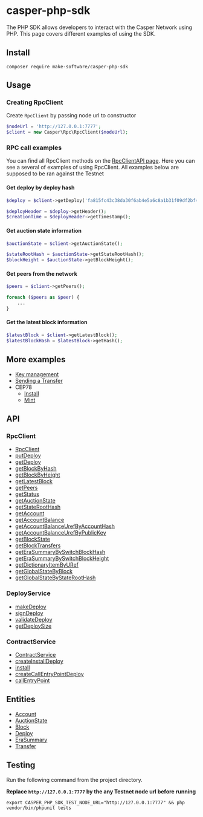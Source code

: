 # casper-php-sdk
The PHP SDK allows developers to interact with the Casper Network using PHP. This page covers different examples of using the SDK.

## Install
```
composer require make-software/casper-php-sdk
```

## Usage
### Creating RpcClient
Create `RpcClient` by passing node url to constructor
```php
$nodeUrl = 'http://127.0.0.1:7777';
$client = new Casper\Rpc\RpcClient($nodeUrl);
```

### RPC call examples
You can find all RpcClient methods on the [RpcClientAPI page](docs/API/RpcClientAPI.md). Here you can see a several of examples of using RpcClient. All examples below are supposed to be ran against the Testnet

#### Get deploy by deploy hash
```php
$deploy = $client->getDeploy('fa815fc43c38da30f6ab4e5a6c8a1b31f09df2bf4b344019ffef60c1270d4e49');

$deployHeader = $deploy->getHeader();
$creationTime = $deployHeader->getTimestamp();
```

#### Get auction state information
```php
$auctionState = $client->getAuctionState();

$stateRootHash = $auctionState->getStateRootHash();
$blockHeight = $auctionState->getBlockHeight();
```

#### Get peers from the network
```php
$peers = $client->getPeers();

foreach ($peers as $peer) {
    ...
}
```

#### Get the latest block information
```php
$latestBlock = $client->getLatestBlock();
$latestBlockHash = $latestBlock->getHash();
```

## More examples
- [Key management](docs/Example/KeyManagement.md)
- [Sending a Transfer](docs/Example/SendingTransfer.md)
- CEP78
    - [Install](docs/Example/CEP78/Install.md)
    - [Mint](docs/Example/CEP78/Mint.md)

## API
### RpcClient
- [RpcClient](docs/API/RpcClientAPI.md#Constructor)
- [putDeploy](docs/API/RpcClientAPI.md#Put-deploy)
- [getDeploy](docs/API/RpcClientAPI.md#Get-deploy)
- [getBlockByHash](docs/API/RpcClientAPI.md#Get-block-by-hash)
- [getBlockByHeight](docs/API/RpcClientAPI.md#Get-block-by-height)
- [getLatestBlock](docs/API/RpcClientAPI.md#Get-the-latest-block)
- [getPeers](docs/API/RpcClientAPI.md#Get-peers)
- [getStatus](docs/API/RpcClientAPI.md#Get-status)
- [getAuctionState](docs/API/RpcClientAPI.md#Get-auction-state)
- [getStateRootHash](docs/API/RpcClientAPI.md#Get-state-root-hash)
- [getAccount](docs/API/RpcClientAPI.md#Get-account)
- [getAccountBalance](docs/API/RpcClientAPI.md#Get-account-balance)
- [getAccountBalanceUrefByAccountHash](docs/API/RpcClientAPI.md#Get-account-balance-URef-by-account-hash)
- [getAccountBalanceUrefByPublicKey](docs/API/RpcClientAPI.md#Get-account-balance-URef-by-public-key)
- [getBlockState](docs/API/RpcClientAPI.md#Get-block-state)
- [getBlockTransfers](docs/API/RpcClientAPI.md#Get-block-transfers)
- [getEraSummaryBySwitchBlockHash](docs/API/RpcClientAPI.md#Get-era-summary-by-switch-block-hash)
- [getEraSummaryBySwitchBlockHeight](docs/API/RpcClientAPI.md#Get-era-summary-by-switch-block-height)
- [getDictionaryItemByURef](docs/API/RpcClientAPI.md#Get-dictionary-item)
- [getGlobalStateByBlock](docs/API/RpcClientAPI.md#Get-global-state-by-block)
- [getGlobalStateByStateRootHash](docs/API/RpcClientAPI.md#Get-global-state-by-state-root-hash)

### DeployService
- [makeDeploy](docs/API/DeployServiceAPI.md#Make-deploy)
- [signDeploy](docs/API/DeployServiceAPI.md#Sign-deploy)
- [validateDeploy](docs/API/DeployServiceAPI.md#Validate-deploy)
- [getDeploySize](docs/API/DeployServiceAPI.md#Get-deploy-size)

### ContractService
- [ContractService](docs/API/ContractServiceAPI.md#Constructor)
- [createInstallDeploy](docs/API/ContractServiceAPI.md#Create-Install-deploy)
- [install](docs/API/ContractServiceAPI.md#Install)
- [createCallEntryPointDeploy](docs/API/ContractServiceAPI.md#Create-CallEntryPoint-deploy)
- [callEntryPoint](docs/API/ContractServiceAPI.md#Call-entrypoint)

## Entities
- [Account](docs/Entity/Account.md)
- [AuctionState](docs/Entity/AuctionState.md)
- [Block](docs/Entity/Block.md)
- [Deploy](docs/Entity/Deploy.md)
- [EraSummary](docs/Entity/EraSummary.md)
- [Transfer](docs/Entity/Transfer.md)

## Testing
Run the following command from the project directory. 

**Replace `http://127.0.0.1:7777` by the any Testnet node url before running**
```shell
export CASPER_PHP_SDK_TEST_NODE_URL="http://127.0.0.1:7777" && php vendor/bin/phpunit tests
```
